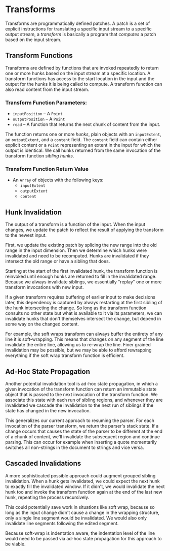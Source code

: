 # Transforms

Transforms are programmatically defined patches. A patch is a set of explicit instructions for translating a specific input stream to a specific output stream, a *transform* is basically a program that *computes* a patch based on the input stream.

## Transform Functions

Transforms are defined by functions that are invoked repeatedly to return one or more hunks based on the input stream at a specific location. A transform functions has access to the start location in the input and the output for the hunks it is being called to compute. A transform function can also read content from the input stream.

### Transform Function Parameters:

* `inputPosition` – A `Point`
* `outputPosition` – A `Point`
* `read` – A function that returns the next chunk of content from the input.

The function returns one or more *hunks*, plain objects with an `inputExtent`, an `outputExtent`, and a `content` field. The `content` field can contain either explicit content or a `Point` representing an extent in the input for which the output is identical. We call hunks returned from the same invocation of the transform function *sibling hunks*.

### Transform Function Return Value

* An `Array` of objects with the following keys:
  * `inputExtent`
  * `outputExtent`
  * `content`

## Hunk Invalidation

The output of a transform is a function of the input. When the input changes, we update the patch to reflect the result of applying the transform to the newest input.

First, we update the existing patch by splicing the new range into the old range in the input dimension. Then we determine which hunks were invalidated and need to be recomputed. Hunks are invalidated if they intersect the old range or have a sibling that does.

Starting at the start of the first invalidated hunk, the transform function is reinvoked until enough hunks are returned to fill in the invalidated range. Because we always invalidate siblings, we essentially "replay" one or more transform invocations with new input.

If a given transform requires buffering of earlier input to make decisions later, this dependency is captured by always restarting at the first sibling of the hunk intersecting the change. So long as the transform function consults no other state but what is available to it via its parameters, we can invalidate hunks that don't themselves intersect the change, but depend in some way on the changed content.

For example, the soft wraps transform can always buffer the entirety of any line it is soft-wrapping. This means that changes on any segment of the line invalidate the entire line, allowing us to re-wrap the line. Finer grained invalidation may be possible, but we may be able to afford rewrapping everything if the soft wrap transform function is efficient.

## Ad-Hoc State Propagation

Another potential invalidation tool is ad-hoc state propagation, in which a given invocation of the transform function can return an immutable state object that is passed to the next invocation of the transform function. We associate this state with each run of sibling regions, and whenever they are invalidated we cascade the invalidation to the next run of siblings if the state has changed in the new invocation.

This generalizes our current approach to resuming the parser. For each invocation of the parser transform, we return the parser's stack state. If a change occurs that causes the state of the parser to be different at the end of a chunk of content, we'll invalidate the subsequent region and continue parsing. This can occur for example when inserting a quote momentarily switches all non-strings in the document to strings and vice versa.

## Cascaded Invalidations

A more sophisticated possible approach could augment grouped sibling invalidation. When a hunk gets invalidated, we could expect the next hunk to exactly fill the invalidated window. If it didn't, we would invalidate the next hunk too and invoke the transform function again at the end of the last new hunk, repeating the process recursively.

This could potentially save work in situations like soft wrap, because so long as the input change didn't cause a change in the wrapping structure, only a single line segment would be invalidated. We would also only invalidate line segments following the edited segment.

Because soft-wrap is indentation aware, the indentation level of the line would need to be passed via ad-hoc state propagation for this approach to be viable.  
